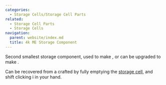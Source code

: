 ```yaml
---
categories:
  - Storage Cells/Storage Cell Parts
related:
  - Storage Cell Parts
  - Storage Cells
navigation:
  parent: website/index.md
  title: 4k ME Storage Component
---
```


Second smallest storage component, used to make <ItemLink
id="item_storage_cell_4k"/>, or can be upgraded to
make <ItemLink id="cell_component_16k"/>.

Can be recovered from a crafted <ItemLink
id="item_storage_cell_4k"/> by fully emptying the
[storage cell](../../storage-cells.md), and shift clicking i in your
hand.

<RecipeFor id="cell_component_4k" />
